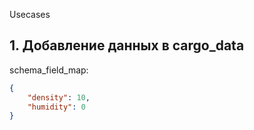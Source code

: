 
Usecases
## 1. Добавление данных в cargo_data 


schema_field_map:
```json
{
	"density": 10,
	"humidity": 0
}
```
